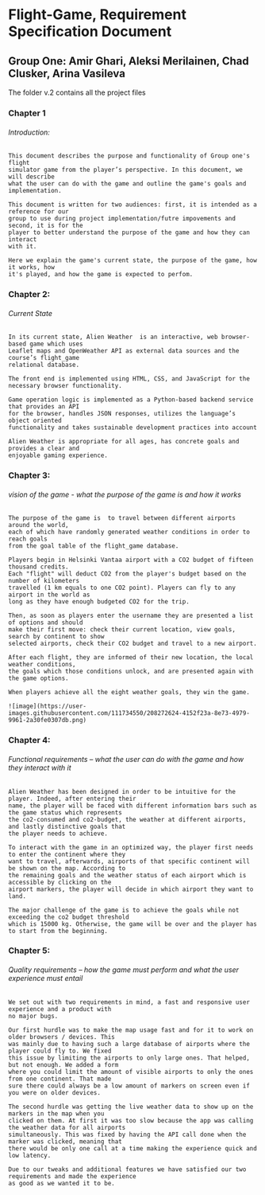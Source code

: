 # Flight-Game, Requirement Specification Document

## Group One: Amir Ghari, Aleksi Merilainen, Chad Clusker, Arina Vasileva


The folder v.2 contains all the project files
 

### Chapter 1
###### Introduction:

    This document describes the purpose and functionality of Group one's flight
    simulator game from the player’s perspective. In this document, we will describe
    what the user can do with the game and outline the game's goals and implementation.
    
    This document is written for two audiences: first, it is intended as a reference for our
    group to use during project implementation/futre impovements and second, it is for the 
    player to better understand the purpose of the game and how they can interact 
    with it.

    Here we explain the game's current state, the purpose of the game, how it works, how
    it's played, and how the game is expected to perfom.

### Chapter 2:
###### Current State

    In its current state, Alien Weather  is an interactive, web browser-based game which uses 
    Leaflet maps and OpenWeather API as external data sources and the course’s flight_game 
    relational database. 

    The front end is implemented using HTML, CSS, and JavaScript for the
    necessary browser functionality. 

    Game operation logic is implemented as a Python-based backend service that provides an API
    for the browser, handles JSON responses, utilizes the language’s object oriented 
    functionality and takes sustainable development practices into account

    Alien Weather is appropriate for all ages, has concrete goals and provides a clear and 
    enjoyable gaming experience.

### Chapter 3:

###### vision of the game - what the purpose of the game is and how it works

    The purpose of the game is  to travel between different airports around the world,
    each of which have randomly generated weather conditions in order to reach goals
    from the goal table of the flight_game database.

    Players begin in Helsinki Vantaa airport with a CO2 budget of fifteen thousand credits.
    Each "flight" will deduct CO2 from the player's budget based on the number of kilometers
    travelled (1 km equals to one CO2 point). Players can fly to any airport in the world as
    long as they have enough budgeted CO2 for the trip.

    Then, as soon as players enter the username they are presented a list of options and should
    make their first move: check their current location, view goals, search by continent to show
    selected airports, check their CO2 budget and travel to a new airport. 

    After each flight, they are informed of their new location, the local weather conditions,
    the goals which those conditions unlock, and are presented again with the game options.

    When players achieve all the eight weather goals, they win the game.
    
    ![image](https://user-images.githubusercontent.com/111734550/208272624-4152f23a-8e73-4979-9961-2a30fe0307db.png)

### Chapter 4:

###### Functional requirements – what the user can do with the game and how they interact with it

    Alien Weather has been designed in order to be intuitive for the player. Indeed, after entering their 
    name, the player will be faced with different information bars such as the game status which represents 
    the co2-consumed and co2-budget, the weather at different airports, and lastly distinctive goals that 
    the player needs to achieve.

    To interact with the game in an optimized way, the player first needs to enter the continent where they 
    want to travel, afterwards, airports of that specific continent will be shown on the map. According to 
    the remaining goals and the weather status of each airport which is accessible by clicking on the 
    airport markers, the player will decide in which airport they want to land.

    The major challenge of the game is to achieve the goals while not exceeding the co2 budget threshold 
    which is 15000 kg. Otherwise, the game will be over and the player has to start from the beginning.
### Chapter 5:

###### Quality requirements – how the game must perform and what the user experience must entail

    We set out with two requirements in mind, a fast and responsive user experience and a product with 
    no major bugs. 
    
    Our first hurdle was to make the map usage fast and for it to work on older browsers / devices. This 
    was mainly due to having such a large database of airports where the player could fly to. We fixed 
    this issue by limiting the airports to only large ones. That helped, but not enough. We added a form 
    where you could limit the amount of visible airports to only the ones from one continent. That made 
    sure there could always be a low amount of markers on screen even if you were on older devices.
    
    The second hurdle was getting the live weather data to show up on the markers in the map when you 
    clicked on them. At first it was too slow because the app was calling the weather data for all airports 
    simultaneously. This was fixed by having the API call done when the marker was clicked, meaning that 
    there would be only one call at a time making the experience quick and low latency. 
    
    Due to our tweaks and additional features we have satisfied our two requirements and made the experience 
    as good as we wanted it to be.


 

 
 
